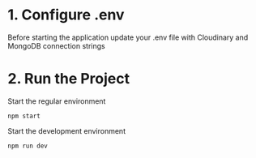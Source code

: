 # 1. Configure .env
Before starting the application update your .env file with Cloudinary and MongoDB connection strings

# 2. Run the Project
Start the regular environment
```console
npm start
```

Start the development environment
```console
npm run dev
```